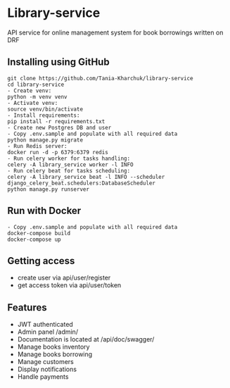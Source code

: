 # Library-service

API service for online management system for book borrowings written on DRF

## Installing using GitHub


```shell
git clone https://github.com/Tania-Kharchuk/library-service
cd library-service
- Create venv:
python -m venv venv
- Activate venv:
source venv/bin/activate
- Install requirements:
pip install -r requirements.txt
- Create new Postgres DB and user
- Copy .env.sample and populate with all required data
python manage.py migrate
- Run Redis server:
docker run -d -p 6379:6379 redis
- Run celery worker for tasks handling:
celery -A library_service worker -l INFO
- Run celery beat for tasks scheduling:
celery -A library_service beat -l INFO --scheduler django_celery_beat.schedulers:DatabaseScheduler
python manage.py runserver
```

## Run with Docker

```shell
- Copy .env.sample and populate with all required data
docker-compose build
docker-compose up
```

## Getting access

* create user via api/user/register
* get access token via api/user/token

## Features

* JWT authenticated
* Admin panel /admin/
* Documentation is located at /api/doc/swagger/
* Manage books inventory
* Manage books borrowing
* Manage customers
* Display notifications
* Handle payments

